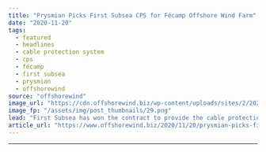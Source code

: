 ```yaml
---
title: "Prysmian Picks First Subsea CPS for Fécamp Offshore Wind Farm"
date: "2020-11-20"
tags: 
  - featured
  - headlines
  - cable protection system
  - cps
  - fécamp
  - first subsea
  - prysmian
  - offshorewind
source: "offshorewind"
image_url: "https://cdn.offshorewind.biz/wp-content/uploads/sites/2/2020/11/20094440/Prysmian-Picks-First-Subsea-CPS-for-F%C3%A9camp-Offshore-Wind-Farm.png"
image_fp: "/assets/img/post_thumbnails/29.png"
lead: "First Subsea has won the contract to provide the cable protection systems (CPSs) for"
article_url: "https://www.offshorewind.biz/2020/11/20/prysmian-picks-first-subsea-cps-for-fecamp-offshore-wind-farm/"
---
```


---
